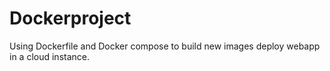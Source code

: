# Dockerproject
Using Dockerfile and Docker compose to build new images deploy webapp in a cloud instance.
